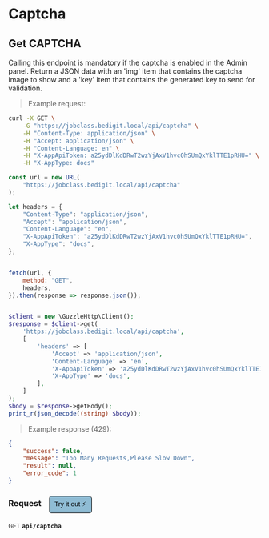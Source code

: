 # Captcha


## Get CAPTCHA


Calling this endpoint is mandatory if the captcha is enabled in the Admin panel.
Return a JSON data with an 'img' item that contains the captcha image to show and a 'key' item that contains the generated key to send for validation.

> Example request:

```bash
curl -X GET \
    -G "https://jobclass.bedigit.local/api/captcha" \
    -H "Content-Type: application/json" \
    -H "Accept: application/json" \
    -H "Content-Language: en" \
    -H "X-AppApiToken: a25ydDlKdDRwT2wzYjAxV1hvc0hSUmQxYklTTE1pRHU=" \
    -H "X-AppType: docs"
```

```javascript
const url = new URL(
    "https://jobclass.bedigit.local/api/captcha"
);

let headers = {
    "Content-Type": "application/json",
    "Accept": "application/json",
    "Content-Language": "en",
    "X-AppApiToken": "a25ydDlKdDRwT2wzYjAxV1hvc0hSUmQxYklTTE1pRHU=",
    "X-AppType": "docs",
};


fetch(url, {
    method: "GET",
    headers,
}).then(response => response.json());
```

```php

$client = new \GuzzleHttp\Client();
$response = $client->get(
    'https://jobclass.bedigit.local/api/captcha',
    [
        'headers' => [
            'Accept' => 'application/json',
            'Content-Language' => 'en',
            'X-AppApiToken' => 'a25ydDlKdDRwT2wzYjAxV1hvc0hSUmQxYklTTE1pRHU=',
            'X-AppType' => 'docs',
        ],
    ]
);
$body = $response->getBody();
print_r(json_decode((string) $body));
```


> Example response (429):

```json
{
    "success": false,
    "message": "Too Many Requests,Please Slow Down",
    "result": null,
    "error_code": 1
}
```
<div id="execution-results-GETapi-captcha" hidden>
    <blockquote>Received response<span id="execution-response-status-GETapi-captcha"></span>:</blockquote>
    <pre class="json"><code id="execution-response-content-GETapi-captcha"></code></pre>
</div>
<div id="execution-error-GETapi-captcha" hidden>
    <blockquote>Request failed with error:</blockquote>
    <pre><code id="execution-error-message-GETapi-captcha"></code></pre>
</div>
<form id="form-GETapi-captcha" data-method="GET" data-path="api/captcha" data-authed="0" data-hasfiles="0" data-headers='{"Content-Type":"application\/json","Accept":"application\/json","Content-Language":"en","X-AppApiToken":"a25ydDlKdDRwT2wzYjAxV1hvc0hSUmQxYklTTE1pRHU=","X-AppType":"docs"}' onsubmit="event.preventDefault(); executeTryOut('GETapi-captcha', this);">
<h3>
    Request&nbsp;&nbsp;&nbsp;
        <button type="button" style="background-color: #8fbcd4; padding: 5px 10px; border-radius: 5px; border-width: thin;" id="btn-tryout-GETapi-captcha" onclick="tryItOut('GETapi-captcha');">Try it out ⚡</button>
    <button type="button" style="background-color: #c97a7e; padding: 5px 10px; border-radius: 5px; border-width: thin;" id="btn-canceltryout-GETapi-captcha" onclick="cancelTryOut('GETapi-captcha');" hidden>Cancel</button>&nbsp;&nbsp;
    <button type="submit" style="background-color: #6ac174; padding: 5px 10px; border-radius: 5px; border-width: thin;" id="btn-executetryout-GETapi-captcha" hidden>Send Request 💥</button>
    </h3>
<p>
<small class="badge badge-green">GET</small>
 <b><code>api/captcha</code></b>
</p>
</form>




